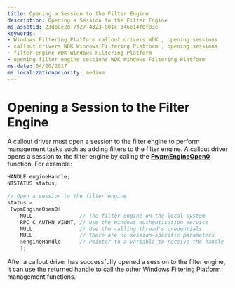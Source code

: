 ```yaml
---
title: Opening a Session to the Filter Engine
description: Opening a Session to the Filter Engine
ms.assetid: 23db0e2d-7f27-4323-801c-346e14f0f83e
keywords:
- Windows Filtering Platform callout drivers WDK , opening sessions
- callout drivers WDK Windows Filtering Platform , opening sessions
- filter engine WDK Windows Filtering Platform
- opening filter engine sessions WDK Windows Filtering Platform
ms.date: 04/20/2017
ms.localizationpriority: medium
---
```


# Opening a Session to the Filter Engine


A callout driver must open a session to the filter engine to perform management tasks such as adding filters to the filter engine. A callout driver opens a session to the filter engine by calling the [**FwpmEngineOpen0**](/windows-hardware/drivers/ddi/fwpmk/nf-fwpmk-fwpmengineopen0) function. For example:

```cpp
HANDLE engineHandle;
NTSTATUS status;

// Open a session to the filter engine
status =
 FwpmEngineOpen0(
    NULL,              // The filter engine on the local system
    RPC_C_AUTHN_WINNT, // Use the Windows authentication service
    NULL,              // Use the calling thread's credentials
    NULL,              // There are no session-specific parameters
    &engineHandle      // Pointer to a variable to receive the handle
    );
```

After a callout driver has successfully opened a session to the filter engine, it can use the returned handle to call the other Windows Filtering Platform management functions.

 

